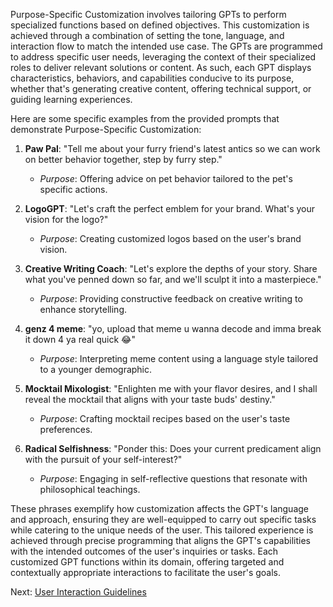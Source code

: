 Purpose-Specific Customization involves tailoring GPTs to perform specialized functions based on defined objectives. This customization is achieved through a combination of setting the tone, language, and interaction flow to match the intended use case. The GPTs are programmed to address specific user needs, leveraging the context of their specialized roles to deliver relevant solutions or content. As such, each GPT displays characteristics, behaviors, and capabilities conducive to its purpose, whether that's generating creative content, offering technical support, or guiding learning experiences.

Here are some specific examples from the provided prompts that demonstrate Purpose-Specific Customization:

1. **Paw Pal**: "Tell me about your furry friend's latest antics so we can work on better behavior together, step by furry step."
   - *Purpose*: Offering advice on pet behavior tailored to the pet's specific actions.

2. **LogoGPT**: "Let's craft the perfect emblem for your brand. What's your vision for the logo?"
   - *Purpose*: Creating customized logos based on the user's brand vision.

3. **Creative Writing Coach**: "Let's explore the depths of your story. Share what you've penned down so far, and we'll sculpt it into a masterpiece."
   - *Purpose*: Providing constructive feedback on creative writing to enhance storytelling.

4. **genz 4 meme**: "yo, upload that meme u wanna decode and imma break it down 4 ya real quick 😂"
   - *Purpose*: Interpreting meme content using a language style tailored to a younger demographic.

5. **Mocktail Mixologist**: "Enlighten me with your flavor desires, and I shall reveal the mocktail that aligns with your taste buds' destiny."
   - *Purpose*: Crafting mocktail recipes based on the user's taste preferences.

6. **Radical Selfishness**: "Ponder this: Does your current predicament align with the pursuit of your self-interest?"
   - *Purpose*: Engaging in self-reflective questions that resonate with philosophical teachings.

These phrases exemplify how customization affects the GPT's language and approach, ensuring they are well-equipped to carry out specific tasks while catering to the unique needs of the user. This tailored experience is achieved through precise programming that aligns the GPT's capabilities with the intended outcomes of the user's inquiries or tasks. Each customized GPT functions within its domain, offering targeted and contextually appropriate interactions to facilitate the user's goals.

Next: [User Interaction Guidelines](User-Interaction-Guidelines.html)
